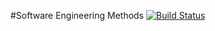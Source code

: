 #Software Engineering Methods
[![Build Status](https://travis-ci.com/EwanJRobertson/sem.svg?branch=main)](https://travis-ci.com/EwanJRobertson/sem)